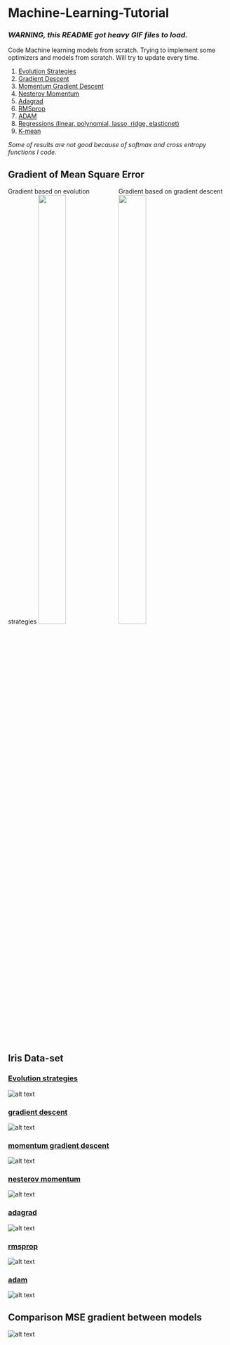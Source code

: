 # Machine-Learning-Tutorial
### *WARNING, this README got heavy GIF files to load.*

Code Machine learning models from scratch. Trying to implement some optimizers and models from scratch. Will try to update every time.
1. [Evolution Strategies](https://blog.openai.com/evolution-strategies/)
2. [Gradient Descent](softmax-entropy-gradientdescent)
3. [Momentum Gradient Descent](softmax-entropy-momentum)
4. [Nesterov Momentum](softmax-entropy-nesterov)
5. [Adagrad](softmax-entropy-adagrad)
6. [RMSprop](softmax-entropy-rmsprop)
7. [ADAM](softmax-entropy-adam)
8. [Regressions (linear, polynomial, lasso, ridge, elasticnet)](regression)
9. [K-mean](k-mean)

*Some of results are not good because of softmax and cross entropy functions I code.*

## Gradient of Mean Square Error
<div>
<div style="float: left; width: 50%;">
Gradient based on evolution strategies

<img src="results/gradient-evolution.png" width="50%">
</div>
<div style="float: left; width: 50%;">
Gradient based on gradient descent

<img src="results/gradient-descent.png" width="50%">
</div>
</div>

## Iris Data-set
### [Evolution strategies](evolution-iris-decision.ipynb)
![alt text](results/animation-evolution-iris.gif)

### [gradient descent](https://github.com/huseinzol05/Machine-Learning-Tutorial/blob/master/Softmax-Entropy-GradientDescent.ipynb)
![alt text](results/animation-gradientdescent-iris.gif)

### [momentum gradient descent](https://github.com/huseinzol05/Machine-Learning-Tutorial/blob/master/Softmax-Entropy-Momentum-GradientDescent.ipynb)
![alt text](results/animation-momentum-gradientdescent-iris.gif)

### [nesterov momentum](https://github.com/huseinzol05/Machine-Learning-Tutorial/blob/master/Softmax-Entropy-Momentum-Nesterov.ipynb)
![alt text](results/animation-nesterov-gradientdescent-iris.gif)

### [adagrad](https://github.com/huseinzol05/Machine-Learning-Tutorial/blob/master/Softmax-Entropy-Adagrad-GradientDescent.ipynb)
![alt text](results/animation-adagrad-gradientdescent-iris.gif)

### [rmsprop](https://github.com/huseinzol05/Machine-Learning-Tutorial/blob/master/Softmax-Entropy-RMSprop-GradientDescent.ipynb)
![alt text](results/animation-rmsprop-gradientdescent-iris.gif)

### [adam](https://github.com/huseinzol05/Machine-Learning-Tutorial/blob/master/Softmax-Entropy-Adam-GradientDescent.ipynb)
![alt text](results/animation-adam-gradientdescent-iris.gif)

## Comparison MSE gradient between models
![alt text](results/mse-gradient.png)
